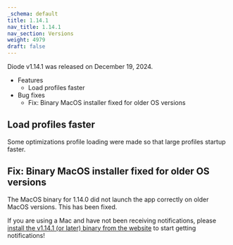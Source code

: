 ```yaml
---
_schema: default
title: 1.14.1
nav_title: 1.14.1
nav_section: Versions
weight: 4979
draft: false
---
```

Diode v1.14.1 was released on December 19, 2024.

* Features
  * Load profiles faster
* Bug fixes
  * Fix: Binary MacOS installer fixed for older OS versions

## Load profiles faster

Some optimizations profile loading were made so that large profiles startup faster.

## Fix: Binary MacOS installer fixed for older OS versions

The MacOS binary for 1.14.0 did not launch the app correctly on older MacOS versions.  This has been fixed.

If you are using a Mac and have not been receiving notifications, please [install the v1.14.1 (or later) binary from the website](https://diode.io/download/#app) to start getting notifications!